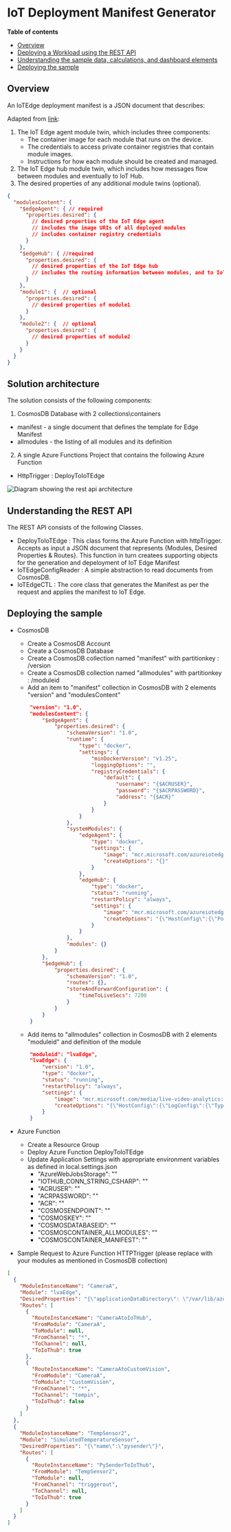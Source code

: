 # IoT Deployment Manifest Generator

**Table of contents**
- [Overview](#solution-need)
- [Deploying a Workload using the REST API](#solution-architecture)
- [Understanding the sample data, calculations, and dashboard elements](#understanding-the-sample-data-calculations-and-dashboard-elements)
- [Deploying the sample](#deploying-the-sample)

## Overview
An IoTEdge deployment manifest is a JSON document that describes:

Adapted from [link](https://docs.microsoft.com/en-us/azure/iot-edge/module-composition?view=iotedge-2018-06):

1. The IoT Edge agent module twin, which includes three components:
    - The container image for each module that runs on the device.
    - The credentials to access private container registries that contain module images.
    - Instructions for how each module should be created and managed.
2. The IoT Edge hub module twin, which includes how messages flow between modules and eventually to IoT Hub.
3. The desired properties of any additional module twins (optional). 

```json
{
  "modulesContent": {
    "$edgeAgent": { // required
      "properties.desired": {
        // desired properties of the IoT Edge agent
        // includes the image URIs of all deployed modules
        // includes container registry credentials
      }
    },
    "$edgeHub": { //required
      "properties.desired": {
        // desired properties of the IoT Edge hub
        // includes the routing information between modules, and to IoT Hub
      }
    },
    "module1": {  // optional
      "properties.desired": {
        // desired properties of module1
      }
    },
    "module2": {  // optional
      "properties.desired": {
        // desired properties of module2
      }
    }
  }
}
```


## Solution architecture

The solution consists of the following components:

1. CosmosDB Database with 2 collections\containers
  - manifest - a single document that defines the template for Edge Manifest
  - allmodules - the listing of all modules and its definition
2. A single Azure Functions Project that contains the following Azure Function
  - HttpTrigger : DeployToIoTEdge

![Diagram showing the rest api architecture](../../media/restapiflow.png)



## Understanding the REST API
The REST API consists of the following Classes.

* DeployToIoTEdge : This class forms the Azure Function with httpTrigger. Accepts as input a JSON document that represents {Modules, Desired Properties & Routes}. This function in turn createes supporting objects for the generation and depeloyment of IoT Edge Manifest
* IoTEdgeConfigReader : A simple abstraction to read documents from CosmosDB. 
* IoTEdgeCTL : The core class that generates the Manifest as per the request and applies the manifest to IoT Edge.

## Deploying the sample
* CosmosDB
  - Create a CosmosDB Account
  - Create a CosmosDB Database
  - Create a CosmosDB collection named "manifest" with partitionkey : /version
  - Create a CosmosDB collection named "allmodules" with partitionkey : /moduleid 
  - Add an item to "manifest" collection in CosmosDB with 2 elements "version" and "modulesContent" 
  ```json
      "version": "1.0",
      "modulesContent": {
          "$edgeAgent": {
              "properties.desired": {
                  "schemaVersion": "1.0",
                  "runtime": {
                      "type": "docker",
                      "settings": {
                          "minDockerVersion": "v1.25",
                          "loggingOptions": "",
                          "registryCredentials": {
                              "default": {
                                  "username": "{$ACRUSER}",
                                  "password": "{$ACRPASSWORD}",
                                  "address": "{$ACR}"
                              }
                          }
                      }
                  },
                  "systemModules": {
                      "edgeAgent": {
                          "type": "docker",
                          "settings": {
                              "image": "mcr.microsoft.com/azureiotedge-agent:1.0.10",
                              "createOptions": "{}"
                          }
                      },
                      "edgeHub": {
                          "type": "docker",
                          "status": "running",
                          "restartPolicy": "always",
                          "settings": {
                              "image": "mcr.microsoft.com/azureiotedge-hub:1.0.10",
                              "createOptions": "{\"HostConfig\":{\"PortBindings\":{\"5671/tcp\":[{\"HostPort\":\"5671\"}],\"8883/tcp\":[{\"HostPort\":\"8883\"}],\"443/tcp\":[{\"HostPort\":\"443\"}]}}}"
                          }
                      }
                  },
                  "modules": {}
              }
          },
          "$edgeHub": {
              "properties.desired": {
                  "schemaVersion": "1.0",
                  "routes": {},
                  "storeAndForwardConfiguration": {
                      "timeToLiveSecs": 7200
                  }
              }
          }
      }
  ```
  - Add items to "allmodules" collection in CosmosDB with 2 elements "moduleid" and definition of the module
  ```json
      "moduleid": "lvaEdge",
      "lvaEdge": {
          "version": "1.0",
          "type": "docker",
          "status": "running",
          "restartPolicy": "always",
          "settings": {
              "image": "mcr.microsoft.com/media/live-video-analytics:1",
              "createOptions": "{\"HostConfig\":{\"LogConfig\":{\"Type\":\"\",\"Config\":{\"max-size\":\"10m\",\"max-file\":\"10\"}},\"Binds\":[\"/Users/jaypaddy/lva/lvaadmin/samples/output:/var/media/\",\"/Users/jaypaddy/lva/local/mediaservices:/var/lib/azuremediaservices/\"]}}"
          }
      }
  ``` 

* Azure Function
  - Create a Resource Group
  - Deploy Azure Function DeployToIoTEdge 
  - Update Application Settings with appropriate environment variables as defined in local.settings.json
    - "AzureWebJobsStorage": "<CONNECTION STRING>"
    - "IOTHUB_CONN_STRING_CSHARP": "<IOT HUB SERVICE CONNECTIONSTRING>"
    - "ACRUSER": "<AZURE CONTAINER REGISTRY USER NAME>"
    - "ACRPASSWORD": "<AZURE CONTAINER REGISTRY PASSWORD>"
    - "ACR": "<AZURE CONTAINER REGISTRY SERVER>"
    - "COSMOSENDPOINT": "<COSMOSDB ACCOUNT URI>"
    - "COSMOSKEY": "<COSMOSDB ACCOUNT KEY>"
    - "COSMOSDATABASEID": "<COSMOSDB DATABASE NAME>"
    - "COSMOSCONTAINER_ALLMODULES": "<COSMOSDB ALLMODULES COLLECTION NAME>"
    - "COSMOSCONTAINER_MANIFEST": "<COSMOSDB MANIFEST COLLECTION NAME>"



* Sample Request to Azure Function HTTPTrigger (please replace with your modules as mentioned in CosmosDB collection)
```json
[
  {
    "ModuleInstanceName": "CameraA",
    "Module": "lvaEdge",
    "DesiredProperties": "{\"applicationDataDirectory\": \"/var/lib/azuremediaservices\",\"azureMediaServicesArmId\": \"/subscriptions/XXXXXXXX-d417-4791-b2a9-XXXXXXXXXXXX/resourceGroups/lva-resources/providers/microsoft.media/mediaservices/lva\",\"aadTenantId\": \"XXXXXXXX-86f1-41af-91ab-XXXXXXXXXXXX\",\"aadServicePrincipalAppId\": \"XXXXXXXX-9ebd-4e16-a1f3-XXXXXXXXXXXX\",\"aadServicePrincipalSecret\": \"XXXXXXXX-fb0e-4dac-b49a-XXXXXXXXXXXX\",\"aadEndpoint\": \"https://login.microsoftonline.com\",\"aadResourceId\": \"https://management.core.windows.net/\",\"armEndpoint\": \"https://management.azure.com/\",\"diagnosticsEventsOutputName\": \"AmsDiagnostics\",\"operationalEventsOutputName\": \"AmsOperational\",\"logLevel\": \"Information\",\"logCategories\": \"Application,Events\",\"allowUnsecuredEndpoints\": true,\"telemetryOptOut\": false}",
    "Routes": [
      {
        "RouteInstanceName": "CameraAtoIoTHub",
        "FromModule": "CameraA",
        "ToModule": null,
        "FromChannel": "*",
        "ToChannel": null,
        "ToIoThub": true
      },
      {
        "RouteInstanceName": "CameraAtoCustomVision",
        "FromModule": "CameraA",
        "ToModule": "CustomVision",
        "FromChannel": "*",
        "ToChannel": "tempin",
        "ToIoThub": false
      }
    ]
  },
  {
    "ModuleInstanceName": "TempSensor2",
    "Module": "SimulatedTemperatureSensor",
    "DesiredProperties": "{\"name\":\"pysender\"}",
    "Routes": [
      {
        "RouteInstanceName": "PySenderToIoThub",
        "FromModule": "TempSensor2",
        "ToModule": null,
        "FromChannel": "triggerout",
        "ToChannel": null,
        "ToIoThub": true
      }
    ]
  }
]
```


